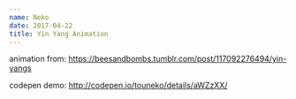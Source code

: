 ```yaml
---
name: Neko
date: 2017-04-22
title: Yin Yang Animation
---
```


animation from:
https://beesandbombs.tumblr.com/post/117092276494/yin-yangs

codepen demo:
http://codepen.io/touneko/details/aWZzXX/
